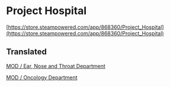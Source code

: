 # Project Hospital

[https://store.steampowered.com/app/868360/Project_Hospital](https://store.steampowered.com/app/868360/Project_Hospital)

## Translated

[MOD / Ear, Nose and Throat Department](https://steamcommunity.com/sharedfiles/filedetails/?id=1998013270)


[MOD / Oncology Department](https://steamcommunity.com/sharedfiles/filedetails/?id=1938136264)